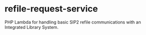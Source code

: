 # refile-request-service
PHP Lambda for handling basic SIP2 refile communications with an Integrated Library System.
